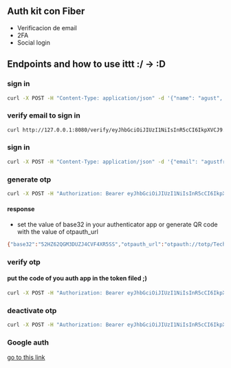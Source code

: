 ## Auth kit con Fiber

-   Verificacion de email
-   2FA
-   Social login

## Endpoints and how to use ittt :/ -> :D

### sign in

```bash
curl -X POST -H "Content-Type: application/json" -d '{"name": "agust", "email": "agustfricke@protonmail.com", "password": "agust"}' http://127.0.0.1:8080/signin
```

### verify email to sign in

```bash
curl http://127.0.0.1:8080/verify/eyJhbGciOiJIUzI1NiIsInR5cCI6IkpXVCJ9.eyJleHAiOjE2OTYxMzMyNjAsImlhdCI6MTY5NjA0Njg2MCwibmJmIjoxNjk2MDQ2ODYwLCJzdWIiOjJ9.c7DHULSYs3jKtOzFBt2CeGlDaDfVR78jlS3MPO7VKLI/
```

### sign in

```bash
curl -X POST -H "Content-Type: application/json" -d '{"email": "agustfricke@protonmail.com", "password": "agust"}' http://127.0.0.1:8080/signin
```

### generate otp

```bash
curl -X POST -H "Authorization: Bearer eyJhbGciOiJIUzI1NiIsInR5cCI6IkpXVCJ9.eyJleHAiOjE2OTYxMzM2NjAsImlhdCI6MTY5NjA0NzI2MCwibmJmIjoxNjk2MDQ3MjYwLCJzdWIiOjJ9.a_s5pkQNeUcWoXNQNdVxtkdzN6Wg0rDDYee10Q55NCc" -H "Content-Type: application/json" http://127.0.0.1:8080/generate
```

#### response

-   set the value of base32 in your authenticator app or generate QR code with the value of otpauth_url

```bash
{"base32":"52HZ62QGM3DUZJ4CVF4XR5SS","otpauth_url":"otpauth://totp/Tech%20con%20Agust:agustfricke@protonmail.com?algorithm=SHA1\u0026digits=6\u0026issuer=Tech%20con%20Agust\u0026period=30\u0026secret=52HZ62QGM3DUZJ4CVF4XR5SS"}%
```

### verify otp

#### put the code of you auth app in the token filed ;)

```bash
curl -X POST -H "Authorization: Bearer eyJhbGciOiJIUzI1NiIsInR5cCI6IkpXVCJ9.eyJleHAiOjE2OTYxMzM2NjAsImlhdCI6MTY5NjA0NzI2MCwibmJmIjoxNjk2MDQ3MjYwLCJzdWIiOjJ9.a_s5pkQNeUcWoXNQNdVxtkdzN6Wg0rDDYee10Q55NCc" -H "Content-Type: application/json" -d '{"token": "953446"}' http://127.0.0.1:8080/verify
```

### deactivate otp

```bash
curl -X POST -H "Authorization: Bearer eyJhbGciOiJIUzI1NiIsInR5cCI6IkpXVCJ9.eyJleHAiOjE2OTYxMzM2NjAsImlhdCI6MTY5NjA0NzI2MCwibmJmIjoxNjk2MDQ3MjYwLCJzdWIiOjJ9.a_s5pkQNeUcWoXNQNdVxtkdzN6Wg0rDDYee10Q55NCc" -H "Content-Type: application/json" -d '{"token": "953446"}' http://127.0.0.1:8080/disable
```

### Google auth

<a href="http://127.0.0.1:8080/auth/google">go to this link</a>
